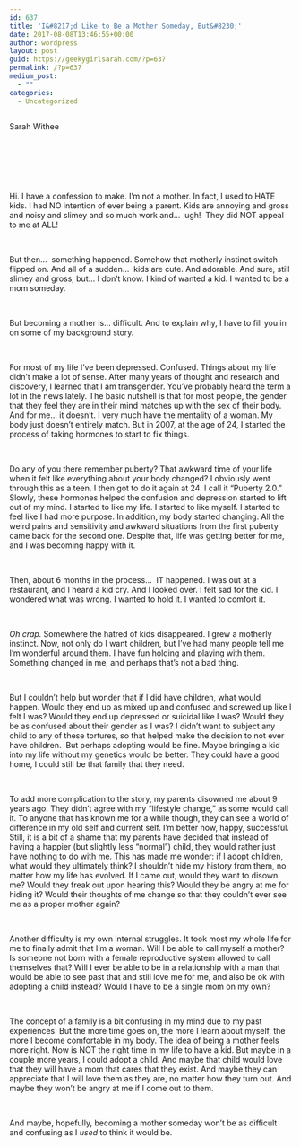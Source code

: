 ```yaml
---
id: 637
title: 'I&#8217;d Like to Be a Mother Someday, But&#8230;'
date: 2017-08-08T13:46:55+00:00
author: wordpress
layout: post
guid: https://geekygirlsarah.com/?p=637
permalink: /?p=637
medium_post:
  - ""
categories:
  - Uncategorized
---
```

Sarah Withee

&nbsp;

&nbsp;

&nbsp;

Hi. I have a confession to make. I’m not a mother. In fact, I used to HATE kids. I had NO intention of ever being a parent. Kids are annoying and gross and noisy and slimey and so much work and…  ugh!  They did NOT appeal to me at ALL!

&nbsp;

But then…  something happened. Somehow that motherly instinct switch flipped on. And all of a sudden…  kids are cute. And adorable. And sure, still slimey and gross, but… I don’t know. I kind of wanted a kid. I wanted to be a mom someday.

&nbsp;

But becoming a mother is… difficult. And to explain why, I have to fill you in on some of my background story.

&nbsp;

For most of my life I’ve been depressed. Confused. Things about my life didn’t make a lot of sense. After many years of thought and research and discovery, I learned that I am transgender. You’ve probably heard the term a lot in the news lately. The basic nutshell is that for most people, the gender that they feel they are in their mind matches up with the sex of their body. And for me… it doesn’t. I very much have the mentality of a woman. My body just doesn’t entirely match. But in 2007, at the age of 24, I started the process of taking hormones to start to fix things.

&nbsp;

Do any of you there remember puberty? That awkward time of your life when it felt like everything about your body changed? I obviously went through this as a teen. I then got to do it again at 24. I call it “Puberty 2.0.” Slowly, these hormones helped the confusion and depression started to lift out of my mind. I started to like my life. I started to like myself. I started to feel like I had more purpose. In addition, my body started changing. All the weird pains and sensitivity and awkward situations from the first puberty came back for the second one. Despite that, life was getting better for me, and I was becoming happy with it.

&nbsp;

Then, about 6 months in the process…  IT happened. I was out at a restaurant, and I heard a kid cry. And I looked over. I felt sad for the kid. I wondered what was wrong. I wanted to hold it. I wanted to comfort it.

&nbsp;

_Oh crap._ Somewhere the hatred of kids disappeared. I grew a motherly instinct. Now, not only do I want children, but I’ve had many people tell me I’m wonderful around them. I have fun holding and playing with them. Something changed in me, and perhaps that’s not a bad thing.

&nbsp;

But I couldn’t help but wonder that if I did have children, what would happen. Would they end up as mixed up and confused and screwed up like I felt I was? Would they end up depressed or suicidal like I was? Would they be as confused about their gender as I was? I didn’t want to subject any child to any of these tortures, so that helped make the decision to not ever have children.  But perhaps adopting would be fine. Maybe bringing a kid into my life without my genetics would be better. They could have a good home, I could still be that family that they need.

&nbsp;

To add more complication to the story, my parents disowned me about 9 years ago. They didn’t agree with my “lifestyle change,” as some would call it. To anyone that has known me for a while though, they can see a world of difference in my old self and current self. I’m better now, happy, successful. Still, it is a bit of a shame that my parents have decided that instead of having a happier (but slightly less “normal”) child, they would rather just have nothing to do with me. This has made me wonder: if I adopt children, what would they ultimately think? I shouldn’t hide my history from them, no matter how my life has evolved. If I came out, would they want to disown me? Would they freak out upon hearing this? Would they be angry at me for hiding it? Would their thoughts of me change so that they couldn’t ever see me as a proper mother again?

&nbsp;

Another difficulty is my own internal struggles. It took most my whole life for me to finally admit that I’m a woman. Will I be able to call myself a mother? Is someone not born with a female reproductive system allowed to call themselves that? Will I ever be able to be in a relationship with a man that would be able to see past that and still love me for me, and also be ok with adopting a child instead? Would I have to be a single mom on my own?

&nbsp;

The concept of a family is a bit confusing in my mind due to my past experiences. But the more time goes on, the more I learn about myself, the more I become comfortable in my body. The idea of being a mother feels more right. Now is NOT the right time in my life to have a kid. But maybe in a couple more years, I could adopt a child. And maybe that child would love that they will have a mom that cares that they exist. And maybe they can appreciate that I will love them as they are, no matter how they turn out. And maybe they won’t be angry at me if I come out to them.

&nbsp;

And maybe, hopefully, becoming a mother someday won’t be as difficult and confusing as I _used_ to think it would be.